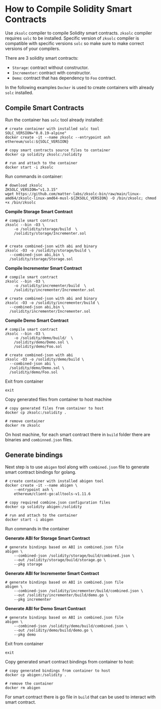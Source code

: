 # How to Compile Solidity Smart Contracts

Use `zksolc` compiler to compile Solidity smart contracts.
`zksolc` compiler requires `solc` to be installed. Specific version of
`zksolc` compiler is compatible with specific versions `solc` so make
sure to make correct versions of your compilers.

There are 3 solidity smart contracts:

- `Storage`: contract without constructor.
- `Incrementer`: contract with constructor.
- `Demo`: contract that has dependency to `Foo` contract.

In the following examples `Docker` is used to create containers with already
`solc` installed.

## Compile Smart Contracts

Run the container has `solc` tool already installed:
```shell
# create container with installed solc tool
SOLC_VERSION="0.8.19-alpine"
docker create -it --name zksolc --entrypoint ash  ethereum/solc:${SOLC_VERSION}

# copy smart contracts source files to container
docker cp solidity zksolc:/solidity

# run and attach to the container
docker start -i zksolc
```
Run commands in container:
```shell
# download zksolc
ZKSOLC_VERSION="v1.3.15"
wget https://github.com/matter-labs/zksolc-bin/raw/main/linux-amd64/zksolc-linux-amd64-musl-${ZKSOLC_VERSION} -O /bin/zksolc; chmod +x /bin/zksolc
```

**Compile Storage Smart Contract**
```shell
# compile smart contract
zksolc --bin -O3 \
	-o /solidity/storage/build  \
	/solidity/storage/Incrementer.sol


# create combined-json with abi and binary
zksolc -O3 -o /solidity/storage/build \
  --combined-json abi,bin \
  /solidity/storage/Storage.sol
```

**Compile Incrementer Smart Contract**
```shell
# compile smart contract
zksolc --bin -O3 \
	-o /solidity/incrementer/build  \
	/solidity/incrementer/Incrementer.sol

# create combined-json with abi and binary
zksolc -O3 -o /solidity/incrementer/build \
  --combined-json abi,bin \
  /solidity/incrementer/Incrementer.sol
```

**Compile Demo Smart Contract**
```shell
# compile smart contract
zksolc --bin -O3 \
	-o /solidity/demo/build/  \
	/solidity/demo/Demo.sol \
	/solidity/demo/Foo.sol

# create combined-json with abi
zksolc -O3 -o /solidity/demo/build \
  --combined-json abi \
  /solidity/demo/Demo.sol \
  /solidity/demo/Foo.sol
```
Exit from container
```shell
exit 
```

Copy generated files from container to host machine
```shell
# copy generated files from container to host
docker cp zksolc:/solidity .

# remove container
docker rm zksolc
```

On host machine, for each smart contract there in `build` folder there are binaries
and `combinned.json` files.

## Generate bindings

Next step is to use `abigen` tool along with `combined.json` file to generate
smart contract bindings for golang.

```shell
# create container with installed abigen tool
docker create -it --name abigen \
	--entrypoint ash \
	ethereum/client-go:alltools-v1.11.6

# copy required combine.json configuration files
docker cp solidity abigen:/solidity

# run and attach to the container
docker start -i abigen
```
Run commands in the container

**Generate ABI for Storage Smart Contract**
```shell
# generate bindings based on ABI in combined.json file
abigen \
	--combined-json /solidity/storage/build/combined.json \
	--out /solidity/storage/build/storage.go \
	--pkg storage
```

**Generate ABI for Incrementer Smart Contract**
```shell
# generate bindings based on ABI in combined.json file
abigen \
	--combined-json /solidity/incrementer/build/combined.json \
	--out /solidity/incrementer/build/demo.go \
	--pkg incrementer
```

**Generate ABI for Demo Smart Contract**
```shell
# generate bindings based on ABI in combined.json file
abigen \
	--combined-json /solidity/demo/build/combined.json \
	--out /solidity/demo/build/demo.go \
	--pkg demo
```

Exit from container
```shell
exit 
```

Copy generated smart contract bindings from container to host:
```shell
# copy generated bindings from container to host
docker cp abigen:/solidity .

# remove the container
docker rm abigen
```

For smart contract there is go file in `build` that can be used to
interact with smart contract.